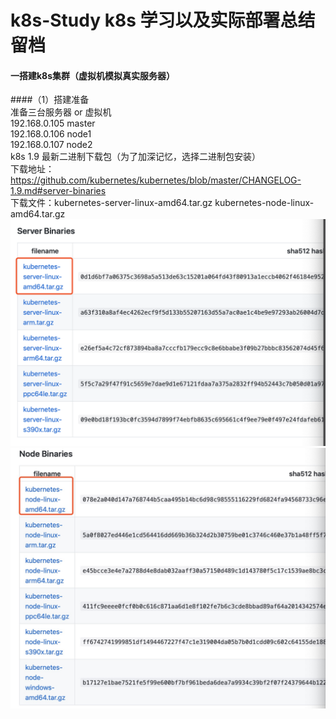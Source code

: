 # k8s-Study k8s 学习以及实际部署总结留档
#### 一搭建k8s集群（虚拟机模拟真实服务器）
####（1）搭建准备   
    准备三台服务器 or 虚拟机  
    192.168.0.105  master  
    192.168.0.106  node1  
    192.168.0.107  node2  
    k8s 1.9 最新二进制下载包（为了加深记忆，选择二进制包安装）  
    下载地址：https://github.com/kubernetes/kubernetes/blob/master/CHANGELOG-1.9.md#server-binaries  
    下载文件：kubernetes-server-linux-amd64.tar.gz      kubernetes-node-linux-amd64.tar.gz    
![Image text](image/WX20190726-000533@2x.png)  
![Image text](image/1564070774503.jpg)   
    
    
     

